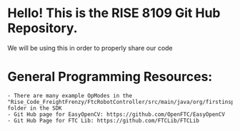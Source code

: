 # Hello! This is the RISE 8109 Git Hub Repository.

We will be using this in order to properly share our code


# General Programming Resources:
    - There are many example OpModes in the "Rise_Code_FreightFrenzy/FtcRobotController/src/main/java/org/firstinspires/ftc/robotcontroller/external/samples" folder in the SDK
    - Git Hub page for EasyOpenCV: https://github.com/OpenFTC/EasyOpenCV
    - Git Hub Page for FTC Lib: https://github.com/FTCLib/FTCLib
